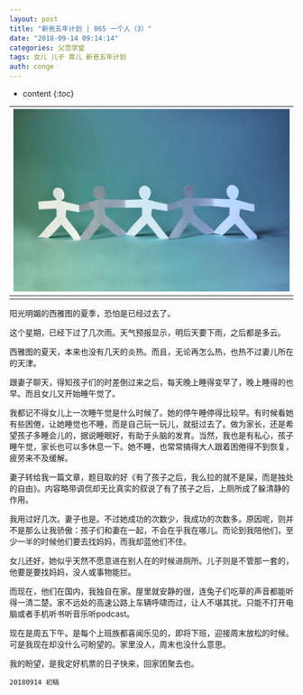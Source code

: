 ```yaml
---
layout: post
title: "新爸五年计划 | 065 一个人（3）"
date: "2018-09-14 09:14:14"
categories: 父范学堂
tags: 女儿 儿子 育儿 新爸五年计划
auth: conge
---
```

* content
{:toc}

|![](/assets/images/父范学堂/118382-9b003210795dd9f0.jpg)|
|:----:|
||

阳光明媚的西雅图的夏季，恐怕是已经过去了。

这个星期，已经下过了几次雨。天气预报显示，明后天要下雨，之后都是多云。

西雅图的夏天，本来也没有几天的炎热。而且，无论再怎么热，也热不过妻儿所在的天津。





跟妻子聊天，得知孩子们的时差倒过来之后，每天晚上睡得变早了，晚上睡得的也早。而且女儿又开始睡午觉了。

我都记不得女儿上一次睡午觉是什么时候了。她的停午睡停得比较早。有时候看她有些困倦，让她睡觉也不睡，而是自己玩一玩儿，就挺过去了。做为家长，还是希望孩子多睡会儿的，据说睡眠好，有助于头脑的发育。当然，我也是有私心，孩子睡午觉，家长也可以多休息一下。她不睡，也常常搞得大人跟着困倦得不到恢复，疲劳来不及缓解。

妻子转给我一篇文章，题目取的好《有了孩子之后，我么拉的就不是屎，而是独处的自由》。内容略带调侃却无比真实的叙说了有了孩子之后，上厕所成了躲清静的作用。

我用过好几次。妻子也是。不过她成功的次数少，我成功的次数多。原因呢，则并不是那么让我骄傲：孩子们和妻在一起，不会在乎我在哪儿。而论到我陪他们，至少一半的时候他们要去找妈妈，而我却蓝他们不住。

女儿还好，她似乎天然不愿意进在别人在的时候进厕所。儿子则是不管那一套的，他要是要找妈妈，没人或事物能拦。

而现在，他们在国内，我独自在家。屋里就安静的很，连兔子们吃草的声音都能听得一清二楚。家不远处的高速公路上车辆呼啸而过，让人不堪其扰。只能不打开电脑或者手机听书听音乐听podcast。

现在是周五下午。是每个上班族都喜闻乐见的，即将下班，迎接周末放松的时候。可是我现在却没什么可盼望的。家里没人，周末也没什么意思。

我的盼望，是我定好机票的日子快来，回家团聚去也。

```
20180914 初稿
```
